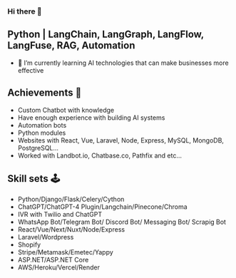 ### Hi there 👋
## Python | LangChain, LangGraph, LangFlow, LangFuse, RAG, Automation
- 🌱 I’m currently learning AI technologies that can make businesses more effective

## Achievements 🏅
- Custom Chatbot with knowledge
- Have enough experience with building AI systems
- Automation bots
- Python modules
- Websites with React, Vue, Laravel, Node, Express, MySQL, MongoDB, PostgreSQL...
- Worked with Landbot.io, Chatbase.co, Pathfix and etc...

## Skill sets 🕹
- Python/Django/Flask/Celery/Cython
- ChatGPT/ChatGPT-4 Plugin/Langchain/Pinecone/Chroma
- IVR with Twilio and ChatGPT
- WhatsApp Bot/Telegram Bot/ Discord Bot/ Messaging Bot/ Scrapig Bot
- React/Vue/Next/Nuxt/Node/Express
- Laravel/Wordpress
- Shopify
- Stripe/Metamask/Emetec/Yappy
- ASP.NET/ASP.NET Core
- AWS/Heroku/Vercel/Render
